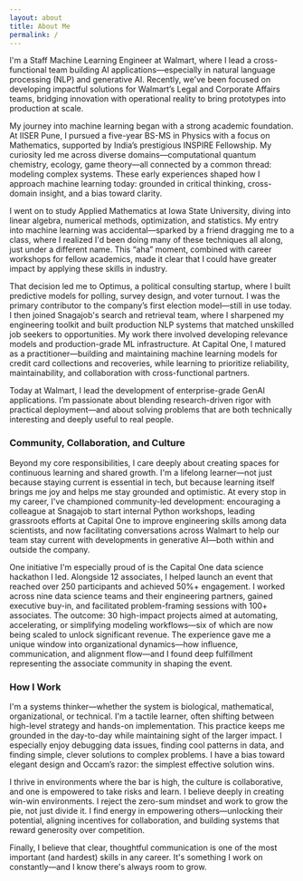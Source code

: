 ```yaml
---
layout: about
title: About Me
permalink: /
---
```


I'm a Staff Machine Learning Engineer at Walmart, where I lead a cross-functional team building AI applications—especially in natural language processing (NLP) and generative AI. Recently, we've been focused on developing impactful solutions for Walmart’s Legal and Corporate Affairs teams, bridging innovation with operational reality to bring prototypes into production at scale.

My journey into machine learning began with a strong academic foundation. At IISER Pune, I pursued a five-year BS-MS in Physics with a focus on Mathematics, supported by India’s prestigious INSPIRE Fellowship. My curiosity led me across diverse domains—computational quantum chemistry, ecology, game theory—all connected by a common thread: modeling complex systems. These early experiences shaped how I approach machine learning today: grounded in critical thinking, cross-domain insight, and a bias toward clarity.

I went on to study Applied Mathematics at Iowa State University, diving into linear algebra, numerical methods, optimization, and statistics. My entry into machine learning was accidental—sparked by a friend dragging me to a class, where I realized I'd been doing many of these techniques all along, just under a different name. This “aha” moment, combined with career workshops for fellow academics, made it clear that I could have greater impact by applying these skills in industry.

That decision led me to Optimus, a political consulting startup, where I built predictive models for polling, survey design, and voter turnout. I was the primary contributor to the company’s first election model—still in use today. I then joined Snagajob's search and retrieval team, where I sharpened my engineering toolkit and built production NLP systems that matched unskilled job seekers to opportunities. My work there involved developing  relevance models and production-grade ML infrastructure. At Capital One, I matured as a practitioner—building and maintaining machine learning models for credit card collections and recoveries, while learning to prioritize reliability, maintainability, and collaboration with cross-functional partners.

Today at Walmart, I lead the development of enterprise-grade GenAI applications. I’m passionate about blending research-driven rigor with practical deployment—and about solving problems that are both technically interesting and deeply useful to real people.

### Community, Collaboration, and Culture
Beyond my core responsibilities, I care deeply about creating spaces for continuous learning and shared growth. I'm a lifelong learner—not just because staying current is essential in tech, but because learning itself brings me joy and helps me stay grounded and optimistic.
At every stop in my career, I've championed community-led development: encouraging a colleague at Snagajob to start internal Python workshops, leading grassroots efforts at Capital One to improve engineering skills among data scientists, and now facilitating conversations across Walmart to help our team stay current with developments in generative AI—both within and outside the company.

One initiative I'm especially proud of is the Capital One data science hackathon I led. Alongside 12 associates, I helped launch an event that reached over 250 participants and achieved 50%+ engagement. I worked across nine data science teams and their engineering partners, gained executive buy-in, and facilitated problem-framing sessions with 100+ associates. The outcome: 30 high-impact projects aimed at automating, accelerating, or simplifying modeling workflows—six of which are now being scaled to unlock significant revenue. The experience gave me a unique window into organizational dynamics—how influence, communication, and alignment flow—and I found deep fulfillment representing the associate community in shaping the event.


### How I Work
I'm a systems thinker—whether the system is biological, mathematical, organizational, or technical. I'm a tactile learner, often shifting between high-level strategy and hands-on implementation. This practice keeps me grounded in the day-to-day while maintaining sight of the larger impact. I especially enjoy debugging data issues, finding cool patterns in data, and finding simple, clever solutions to complex problems. I have a bias toward elegant design and Occam’s razor: the simplest effective solution wins. 

I thrive in environments where the bar is high, the culture is collaborative, and one is empowered to take risks and learn. I believe deeply in creating win-win environments. I reject the zero-sum mindset and work to grow the pie, not just divide it. I find energy in empowering others—unlocking their potential, aligning incentives for collaboration, and building systems that reward generosity over competition.

Finally, I believe that clear, thoughtful communication is one of the most important (and hardest) skills in any career. It's something I work on constantly—and I know there's always room to grow.